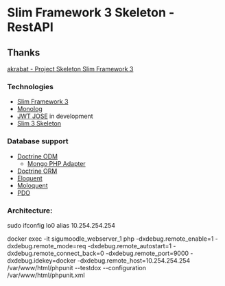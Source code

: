# Slim Framework 3 Skeleton - RestAPI

## Thanks

[akrabat - Project Skeleton Slim Framework 3](https://github.com/akrabat/slim3-skeleton)

### Technologies

* [Slim Framework 3](www.slimframework.com)
* [Monolog](https://github.com/Seldaek/monolog)
* [JWT JOSE](https://github.com/namshi/jose) in development
* [Slim 3 Skeleton](https://github.com/akrabat/slim3-skeleton)

### Database support
* [Doctrine ODM](http://docs.doctrine-project.org/projects/doctrine-mongodb-odm/en/latest/)
    * [Mongo PHP Adapter](https://github.com/alcaeus/mongo-php-adapter)
* [Doctrine ORM](http://www.doctrine-project.org/projects/orm.html)
* [Eloquent](https://github.com/illuminate/database)
* [Moloquent](https://moloquent.github.io)
* [PDO](http://php.net/manual/pt_BR/book.pdo.php)
	
### Architecture:


sudo ifconfig lo0 alias 10.254.254.254

docker exec -it sigumoodle_webserver_1 php -dxdebug.remote_enable=1 -dxdebug.remote_mode=req -dxdebug.remote_autostart=1 -dxdebug.remote_connect_back=0  -dxdebug.remote_port=9000 -dxdebug.idekey=docker -dxdebug.remote_host=10.254.254.254  /var/www/html/phpunit --testdox --configuration /var/www/html/phpunit.xml